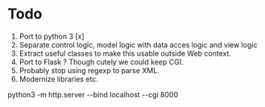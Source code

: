 # Todo

1. Port to python 3 [x]
2. Separate  control logic, model logic with data acces logic and view logic
3. Extract useful classes to make this usable outside Web context.
4. Port to Flask ? Though cutely we could keep CGI.
5. Probably stop using regexp to parse XML.
6. Modernize libraries etc.

python3 -m http.server --bind localhost --cgi 8000